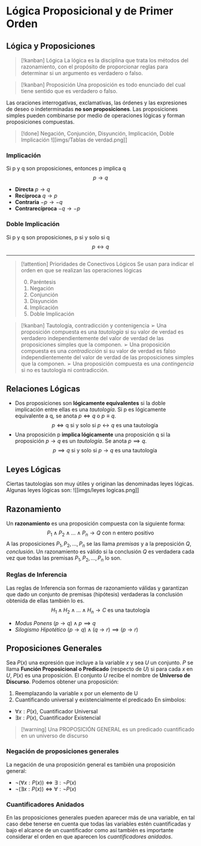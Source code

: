 # Lógica Proposicional y de Primer Orden
## Lógica y Proposiciones
> [!kanban] Lógica
> La lógica es la disciplina que trata los métodos del razonamiento, con el propósito de proporcionar reglas para determinar si un argumento es verdadero o falso.

> [!kanban] Proposición
> Una proposición es todo enunciado del cual tiene sentido que es verdadero o falso.

Las oraciones interrogativas, exclamativas, las órdenes y las expresiones de deseo o indeterminadas **no son proposiciones**.
Las proposiciones simples pueden combinarse por medio de operaciones lógicas y forman proposiciones compuestas.

> [!done] Negación, Conjunción, Disyunción, Implicación, Doble Implicación
> ![[imgs/Tablas de verdad.png]]
### Implicación
Si p y q son proposiciones, entonces p implica q
$$ 
p \to q
$$
- **Directa** $p \to q$
- **Recíproca** $q \to p$
- **Contraria** $-p \to -q$
- **Contrarecíproca** $-q \to -p$
### Doble Implicación
Si p y q son proposiciones, p si y solo si q
$$ p \leftrightarrow q$$

---

>[!attention] Prioridades de Conectivos Lógicos
Se usan para indicar el orden en que se realizan las operaciones lógicas
> 
> 0. Paréntesis
> 1. Negación
> 2. Conjunción
> 3. Disyunción
> 4. Implicación
> 5. Doble Implicación

> [!kanban] Tautología, contradicción y contenigencia
> ➢ Una proposición compuesta es una *tautología* si su valor de verdad es verdadero independientemente del valor de verdad de las proposiciones simples que la componen.
> ➢ Una proposición compuesta es una *contradicción* si su valor de verdad es falso independientemente del valor de verdad de las proposiciones simples que la componen.
> ➢ Una proposición compuesta es una *contingencia* si no es tautología ni contradicción.

## Relaciones Lógicas 
- Dos proposiciones son **lógicamente equivalentes** si la doble implicación entre ellas es una *tautología*. Si p es lógicamente equivalente a q, se anota $p\Leftrightarrow q$ o $p\equiv q$.
$$p\Leftrightarrow \text{q si y solo si }p\leftrightarrow q \text{ es una tautología}$$
- Una proposición p **implica lógicamente** una proposición q si la proposición $p → q$ es un *tautología*. Se anota $p\implies q$.
$$p\implies q \text{ si y solo si }p\to q \text{ es una tautología}$$
## Leyes Lógicas
Ciertas tautologías son muy útiles y originan las denominadas leyes lógicas. Algunas leyes lógicas son:
![[imgs/leyes logicas.png]]
## Razonamiento
Un **razonamiento** es una proposición compuesta con la siguiente forma:
$$P_{1}\wedge P_{2} \wedge \dots \wedge P_{n} \to Q \text{ con n entero positivo}$$
A las proposiciones $P_{1}, P_{2}, \dots, P_{n}$ se las llama *premisas* y a la preposición $Q$, *conclusión*.
Un razonamiento es válido si la conclusión $Q$ es verdadera cada vez que todas las premisas $P_{1}, P_{2}, \dots, P_{n}$ lo son.
### Reglas de Inferencia
Las reglas de Inferencia son formas de razonamiento válidas y garantizan que dado un conjunto de premisas (hipótesis) verdaderas la conclusión obtenida de ellas también lo es.
$$H_{1}\wedge H_{2} \wedge \dots \wedge H_{n} \to C \text{ es una tautología}$$
- *Modus Ponens* $(p\to q) \wedge p \implies q$
- *Silogismo Hipotético* $(p\to q) \wedge (q\to r) \implies (p\to r)$
## Proposiciones Generales
Sea $P(x)$ una expresión que incluye a la variable $x$ y sea $U$ un conjunto. $P$ se llama **Función Proposicional o Predicado** (respecto de $U$) si para cada $x$ en $U$, $P(x)$ es una proposición. El conjunto $U$ recibe el nombre de **Universo de Discurso**.
Podemos obtener una proposición:
1. Reemplazando la variable x por un elemento de U
2. Cuantificando universal y existencialmente el predicado
En símbolos:
- $\forall x:P(x)$, Cuantificador Universal
- $\exists x:P(x)$, Cuantificador Existencial
>[!warning] Una PROPOSICIÓN GENERAL es un predicado cuantificado en un universo de discurso
### Negación de proposiciones generales
La negación de una proposición general es también una proposición general:
- $\neg(\forall x:P(x)) \Leftrightarrow \exists: \neg P(x)$
- $\neg(\exists x:P(x)) \Leftrightarrow \forall: \neg P(x)$
### Cuantificadores Anidados
En las proposiciones generales pueden aparecer más de una variable, en tal caso debe tenerse en cuenta que todas las variables estén cuantificadas y bajo el alcance de un cuantificador como así también es importante considerar el orden en que aparecen los *cuantificadores anidados*.